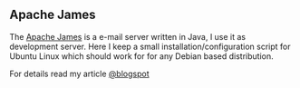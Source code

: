 Apache James
--

The [Apache James](http://james.apache.org/) is a e-mail server written in Java, I use it as development server. Here
I keep a small installation/configuration script for Ubuntu Linux which should work for for any Debian based distribution.

For details read my article [@blogspot](http://shortfastgood.blogspot.com/2012/01/e-mail-server-for-development.html)